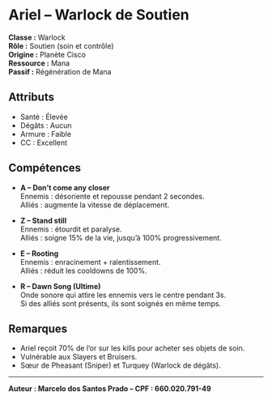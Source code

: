 
# Ariel – Warlock de Soutien

**Classe :** Warlock  
**Rôle :** Soutien (soin et contrôle)  
**Origine :** Planète Cisco  
**Ressource :** Mana  
**Passif :** Régénération de Mana  

## Attributs
- Santé : Élevée  
- Dégâts : Aucun  
- Armure : Faible  
- CC : Excellent  

## Compétences

- **A – Don’t come any closer**  
Ennemis : désoriente et repousse pendant 2 secondes.  
Alliés : augmente la vitesse de déplacement.  

- **Z – Stand still**  
Ennemis : étourdit et paralyse.  
Alliés : soigne 15% de la vie, jusqu’à 100% progressivement.  

- **E – Rooting**  
Ennemis : enracinement + ralentissement.  
Alliés : réduit les cooldowns de 100%.  

- **R – Dawn Song (Ultime)**  
Onde sonore qui attire les ennemis vers le centre pendant 3s.  
Si des alliés sont présents, ils sont soignés en même temps.  

## Remarques
- Ariel reçoit 70% de l’or sur les kills pour acheter ses objets de soin.  
- Vulnérable aux Slayers et Bruisers.  
- Sœur de Pheasant (Sniper) et Turquey (Warlock de dégâts).

---

**Auteur : Marcelo dos Santos Prado – CPF : 660.020.791-49**
